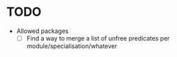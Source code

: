 # TODO

- Allowed packages
  - [ ] Find a way to merge a list of unfree predicates per module/specialisation/whatever
